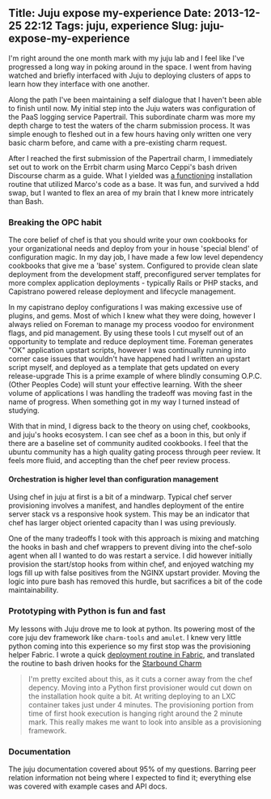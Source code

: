 Title: Juju expose my-experience
Date: 2013-12-25 22:12
Tags: juju, experience
Slug: juju-expose-my-experience
---
I'm right around the one month mark with my juju lab and I feel like I've progressed a long way in poking around in the space. I went from having watched and briefly interfaced with Juju to deploying clusters of apps to learn how they interface with one another.

Along the path I've been maintaining a self dialogue that I haven't been able to finish until now. My initial step into the Juju waters was configuration of the PaaS logging service Papertrail. This subordinate charm was more my depth charge to test the waters of the charm submission process. It was simple enough to fleshed out in a few hours having only written one very basic charm before, and came with a pre-existing charm request. 

After I reached the first submission of the Papertrail charm, I immediately set out to work on the Errbit charm using Marco Ceppi's bash driven Discourse charm as a guide. What I yielded was [a functioning](https://github.com/chuckbutler/errbit-charm/commit/c11c50785c4042933a39857f830100310340fd15) installation routine that utilized Marco's code as a base. It was fun, and survived a hdd swap, but I wanted to flex an area of my brain that I knew more intricately than Bash.
 

### Breaking the OPC habit

The core belief of chef is that you should write your own cookbooks for your organizational needs and deploy from your in house 'special blend' of configuration magic. In my day job, I have made a few low level dependency cookbooks that give me a 'base' system. Configured to provide clean slate deployment from the development staff, preconfigured server templates for more complex application deployments - typically Rails or PHP stacks, and Capistrano powered release deployment and lifecycle management.

In my capistrano deploy configurations I was making excessive use of plugins, and gems. Most of which I knew what they were doing, however I always relied on Foreman to manage my process voodoo for environment flags, and pid management. By using these tools I cut myself out of an opportunity to template and reduce deployment time. Foreman generates "OK" application upstart scripts, however I was continually running into corner case issues that wouldn't have happened had I written an upstart script myself, and deployed as a template that gets updated on every release-upgrade This is a prime example of where blindly consuming O.P.C. (Other Peoples Code) will stunt your effective learning. With the sheer volume of applications I was handling the tradeoff was moving fast in the name of progress. When something got in my way I turned instead of studying.  

With that in mind, I digress back to the theory on using chef, cookbooks, and juju's hooks ecosystem.  I can see chef as a boon in this, but only if there are a baseline set of community audited cookbooks. I feel that the ubuntu community has a high quality gating process through peer review. It feels more fluid, and accepting than the chef peer review process.



#### Orchestration is higher level than configuration management

Using chef in juju at first is a bit of a mindwarp. Typical chef server provisioning involves a manifest, and handles deployment of the entire server stack vs a responsive hook system. This may be an indicator that chef has larger object oriented capacity than I was using previously. 

One of the many tradeoffs I took with this approach is mixing and matching the hooks in bash and chef wrappers to prevent diving into the chef-solo agent when all I wanted to do was restart a service. I did however initially provision the start/stop hooks from within chef, and enjoyed watching my logs fill up with false positives from the NGINX upstart provider. Moving the logic into pure bash has removed this hurdle, but sacrifices a bit of the code maintainability. 
 


### Prototyping with Python is fun and fast

My lessons with Juju drove me to look at python. Its powering most of the core juju dev framework like `charm-tools` and `amulet`. I knew very little python coming into this experience so my first stop was the provisioning helper Fabric. I wrote a quick [deployment routine in Fabric](http://blog.dasroot.net/fabric-qemu-and-steamcmd/), and translated the routine to bash driven hooks for the [Starbound Charm](https://github.com/chuckbutler/starbound-charm/)


>I'm pretty excited about this, as it cuts a corner away from the chef depency. Moving into a Python first provisioner would cut down on the installation hook quite a bit. At writing deploying to an LXC container takes just under 4 minutes. The provisioning portion from time of first hook execution is hanging right around the 2 minute mark. This really makes me want to look into ansible as a provisioning framework.





### Documentation 

The juju documentation covered about 95% of my questions. Barring peer relation information not being where I expected to find it; everything else was covered with example cases and API docs.







